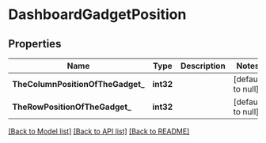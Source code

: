 # DashboardGadgetPosition

## Properties
Name | Type | Description | Notes
------------ | ------------- | ------------- | -------------
**TheColumnPositionOfTheGadget_** | **int32** |  | [default to null]
**TheRowPositionOfTheGadget_** | **int32** |  | [default to null]

[[Back to Model list]](../README.md#documentation-for-models) [[Back to API list]](../README.md#documentation-for-api-endpoints) [[Back to README]](../README.md)

